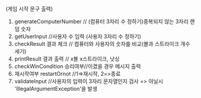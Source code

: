 (게임 시작 문구 출력)
1. generateComputerNumber // (컴퓨터 3자리 수 정하기)중복되지 않는 3자리 랜덤 숫자
2. getUserInput //사용자 수 입력 (사용자 3자리 수 정하기) 
3. checkResult 결과 체크 // 컴퓨터와 사용자의 숫자를 비교(볼과 스트라이크 개수 세기)
4. printResult 결과 출력 // x볼 x스트라이크, 낫싱
5. checkWinCondition 승리여부//이겼을 경우 메시지 출력
6. 재시작여부 restartOrnot //1=>재시작, 2=>종료
7. validateInput //사용자의 입력이 3자리 문자열인지 검사 => 아닐시 'IllegalArgumentException'을 발생